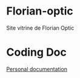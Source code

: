 # Florian-optic

Site vitrine de Florian Optic

# Coding Doc

[Personal documentation](https://www.notion.so/Multiplayer-Browser-Cards-Game-4e1fe30ebb134fb6a5a3e6d89b67f6ba)
